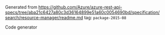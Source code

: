Generated from https://github.com/Azure/azure-rest-api-specs/tree/aba21c6427a80c3d36164899e51a60c0054690bd/specification/search/resource-manager/readme.md tag: `package-2015-08`

Code generator 


